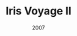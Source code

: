 ---
title: Iris Voyage II
_img: iris-voyage-II.jpg
size: 13 x 13 inches, Framed
medium: Ink on 140-pound Watercolor Paper
date: 2007
_render: false
--- 